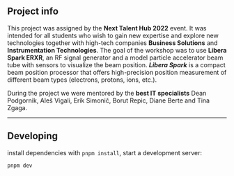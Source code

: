 ## Project info

This project was assigned by the **Next Talent Hub 2022** event.
It was intended for all students who wish to gain new expertise and explore new technologies together with high-tech companies **Business Solutions** and **Instrumentation Technologies**.
The goal of the workshop was to use **Libera Spark ERXR**, an RF signal generator and a model particle accelerator beam tube with sensors to visualize the beam position.
***Libera Spark*** is a compact beam position processor that offers high-precision position measurement of different beam types (electrons, protons, ions, etc.).

During the project we were mentored by the **best IT specialists** Dean Podgornik, Aleš Vigali, Erik Simonič, Borut Repic, Diane Berte and Tina Zgaga.

---

## Developing

install dependencies with `pnpm install`, start a development server:

```bash
pnpm dev
```
